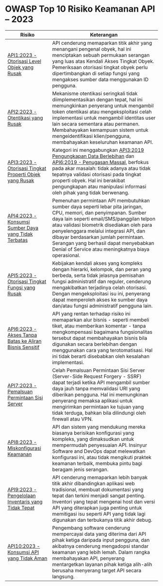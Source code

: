 # OWASP Top 10 Risiko Keamanan API – 2023

| Risiko | Keterangan |
| ---- | ----------- |
| [API1:2023 - Otorisasi Level Objek yang Rusak][api1] | API cenderung memaparkan titik akhir yang menangani pengenal obyek, hal ini menciptakan sebuah permukaan serangan yang luas atas Kendali Akses Tingkat Obyek. Pemeriksaan otorisasi tingkat obyek perlu dipertimbangkan di setiap fungsi yang mengakses sumber data menggunakan ID pengguna. |
| [API2:2023 - Otentikasi yang Rusak][api2] | Mekanisme otentikasi seringkali tidak diimplementasikan dengan tepat, hal ini memungkinkan penyerang untuk mengambil token otentikasi atau mengeksploitasi celah implementasi untuk mengambil identitas user lain secara sementara atau permanen. Membahayakan kemampuan sistem untuk mengeidentifikasi klien/pengguna, membahayakan keseluruhan keamanan API. |
| [API3:2023 - Otorisasi Tingkat Properti Objek yang Rusak][api3] | Kategori ini menggabungkan [API3:2019 Pengungkapan Data Berlebihan][1] dan [API6:2019 - Penugasan Massal][2], berfokus pada akar masalah: tidak adanya atau tidak tepatnya validasi otorisasi pada tingkat properti obyek. Hal ini berakibat pengungkapan atau manipulasi informasi oleh pihak yang tidak berwenang. |
| [API4:2023 - Konsumsi Sumber Daya yang Tidak Terbatas][api4] | Pemenuhan permintaan API membutuhkan sumber daya seperti lebar pita jaringan, CPU, memori, dan penyimpanan. Sumber daya lain seperti email/SMS/panggilan telpon atau validasi biometrik disediakan oleh para penyelenggara melalui integrasi API, dan dibayar berdasarkan jumlah permintaan. Serangan yang berhasil dapat menyebabkan Denial of Service atau meningkatnya biaya operasional. |
| [API5:2023 - Otorisasi Tingkat Fungsi yang Rusak][api5] | Kebijakan kendali akses yang kompleks dengan hierarki, kelompok, dan peran yang berbeda, serta tidak jelasnya pemisahan fungsi administratif dan reguler, cenderung mengakibatkan terjadinya celah otorisasi. Dengan mengeksploitasi isu ini, penyerang dapat memperoleh akses ke sumber daya dan/atau fungsi administratif pengguna lain. |
| [API6:2023 - Akses Tanpa Batas ke Aliran Bisnis Sensitif][api6] | API yang rentan terhadap risiko ini memaparkan alur bisnis - seperti membeli tiket, atau memberikan komentar - tanpa mengkompensasi bagaimana fungsionalitas tersebut dapat membahayakan bisnis bila digunakan secara berlebihan dengan menggunakan cara yang terotomatisasi. Hal ini tidak berarti disebabkan oleh kesalahan implementasi. |
| [API7:2023 - Pemalsuan Permintaan Sisi Server][api7] | Celah Pemalsuan Permintaan Sisi Server (Server-Side Request Forgery - SSRF) dapat terjadi ketika API mengambil sumber daya jauh tanpa memvalidasi URI yang diberikan pengguna. Hal ini memungkinan penyerang memaksa aplikasi untuk mengirimkan permintaan ke tujuan yang tidak terduga, bahkan bila dilindungi oleh firewall atau VPN. |
| [API8:2023 - Miskonfigurasi Keamanan][api8] | API dan sistem yang mendukung mereka biasanya berisikan konfigurasi yang kompleks, yang dimaksudkan untuk mempermudah penyesuaian API. Insinyur Software and DevOps dapat melewatkan konfigurasi ini, atau tidak mengikuti praktek keamanan terbaik, membuka pintu bagi beragam jenis serangan.  |
| [API9:2023 - Pengelolaan Inventaris yang Tidak Tepat][api9] | API cenderung memaparkan lebih banyak titik akhir dibandingkan aplikasi web tradisional, membuat dokumentasi yang tepat dan terkini menjadi sangat penting. Inventori yang tepat mengenai host dan versi API yang diterapkan juga penting untuk memitigasi isu seperti API yang tidak lagi digunakan dan terbukanya titik akhir debug. |
| [API10:2023 - Konsumsi API yang Tidak Aman][api10] | Pengembang software cenderung mempercayai data yang diterima dari API pihak ketiga daripada input pengguna, dan akibatnya cenderung mengadopsi standar keamanan yang lebih lemah. Dalam rangka membahayakan API, penyerang mentargetkan layanan pihak ketiga alih-alih berusaha menyerang target API secara langsung. |

[1]: https://owasp.org/API-Security/editions/2019/en/0xa3-excessive-data-exposure/
[2]: https://owasp.org/API-Security/editions/2019/en/0xa6-mass-assignment/
[3]: https://owasp.org/API-Security/editions/2019/en/0xa4-lack-of-resources-and-rate-limiting/
[api1]: 0xa1-broken-object-level-authorization.md
[api2]: 0xa2-broken-authentication.md
[api3]: 0xa3-broken-object-property-level-authorization.md
[api4]: 0xa4-unrestricted-resource-consumption.md
[api5]: 0xa5-broken-function-level-authorization.md
[api6]: 0xa6-unrestricted-access-to-sensitive-business-flows.md
[api7]: 0xa7-server-side-request-forgery.md
[api8]: 0xa8-security-misconfiguration.md
[api9]: 0xa9-improper-inventory-management.md
[api10]: 0xaa-unsafe-consumption-of-apis.md
